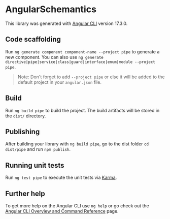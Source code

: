 # AngularSchemantics

This library was generated with [Angular CLI](https://github.com/angular/angular-cli) version 17.3.0.

## Code scaffolding

Run `ng generate component component-name --project pipe` to generate a new component. You can also use `ng generate directive|pipe|service|class|guard|interface|enum|module --project pipe`.

> Note: Don't forget to add `--project pipe` or else it will be added to the default project in your `angular.json` file.

## Build

Run `ng build pipe` to build the project. The build artifacts will be stored in the `dist/` directory.

## Publishing

After building your library with `ng build pipe`, go to the dist folder `cd dist/pipe` and run `npm publish`.

## Running unit tests

Run `ng test pipe` to execute the unit tests via [Karma](https://karma-runner.github.io).

## Further help

To get more help on the Angular CLI use `ng help` or go check out the [Angular CLI Overview and Command Reference](https://angular.io/cli) page.
